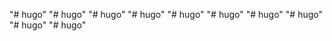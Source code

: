 "# hugo" 
"# hugo" 
"# hugo" 
"# hugo" 
"# hugo" 
"# hugo" 
"# hugo" 
"# hugo" 
"# hugo" 
"# hugo" 
